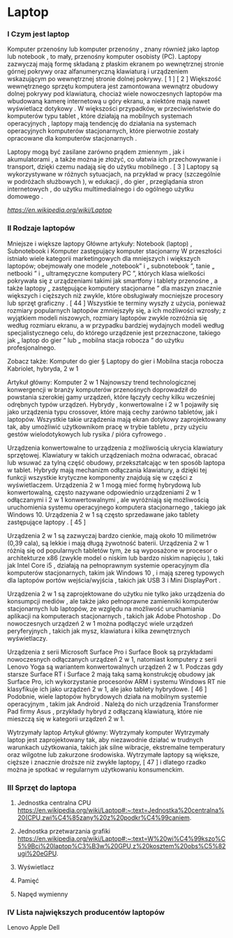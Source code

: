 # Laptop

### I Czym jest laptop

Komputer przenośny lub komputer przenośny , znany również jako laptop lub notebook , to mały, przenośny komputer osobisty (PC). Laptopy zazwyczaj mają formę składaną z płaskim ekranem po wewnętrznej stronie górnej pokrywy oraz alfanumeryczną klawiaturą i urządzeniem wskazującym po wewnętrznej stronie dolnej pokrywy. [ 1 ] [ 2 ] Większość wewnętrznego sprzętu komputera jest zamontowana wewnątrz obudowy dolnej pokrywy pod klawiaturą, chociaż wiele nowoczesnych laptopów ma wbudowaną kamerę internetową u góry ekranu, a niektóre mają nawet wyświetlacz dotykowy . W większości przypadków, w przeciwieństwie do komputerów typu tablet , które działają na mobilnych systemach operacyjnych , laptopy mają tendencję do działania na systemach operacyjnych komputerów stacjonarnych, które pierwotnie zostały opracowane dla komputerów stacjonarnych .

Laptopy mogą być zasilane zarówno prądem zmiennym , jak i akumulatorami , a także można je złożyć, co ułatwia ich przechowywanie i transport, dzięki czemu nadają się do użytku mobilnego . [ 3 ] Laptopy są wykorzystywane w różnych sytuacjach, na przykład w pracy (szczególnie w podróżach służbowych ), w edukacji , do gier , przeglądania stron internetowych , do użytku multimedialnego i do ogólnego użytku domowego .

_https://en.wikipedia.org/wiki/Laptop_

### II Rodzaje laptopów

Mniejsze i większe laptopy
Główne artykuły: Notebook (laptop) , Subnotebook i Komputer zastępujący komputer stacjonarny
W przeszłości istniało wiele kategorii marketingowych dla mniejszych i większych laptopów; obejmowały one modele „notebook” i „ subnotebook ”, tanie „ netbooki ” i „ ultramęzyczne komputery PC ”, których klasa wielkości pokrywała się z urządzeniami takimi jak smartfony i tablety przenośne , a także laptopy „ zastępujące komputery stacjonarne ” dla maszyn znacznie większych i cięższych niż zwykle, które obsługiwały mocniejsze procesory lub sprzęt graficzny . [ 44 ] Wszystkie te terminy wyszły z użycia, ponieważ rozmiary popularnych laptopów zmniejszyły się, a ich możliwości wzrosły; z wyjątkiem modeli niszowych, rozmiary laptopów zwykle rozróżnia się według rozmiaru ekranu, a w przypadku bardziej wydajnych modeli według specjalistycznego celu, do którego urządzenie jest przeznaczone, takiego jak „ laptop do gier ” lub „ mobilna stacja robocza ” do użytku profesjonalnego.

Zobacz także: Komputer do gier § Laptopy do gier i Mobilna stacja robocza
Kabriolet, hybryda, 2 w 1

Artykuł główny: Komputer 2 w 1
Najnowszy trend technologicznej konwergencji w branży komputerów przenośnych doprowadził do powstania szerokiej gamy urządzeń, które łączyły cechy kilku wcześniej odrębnych typów urządzeń. Hybrydy , konwertowalne i 2 w 1 pojawiły się jako urządzenia typu crossover, które mają cechy zarówno tabletów, jak i laptopów. Wszystkie takie urządzenia mają ekran dotykowy zaprojektowany tak, aby umożliwić użytkownikom pracę w trybie tabletu , przy użyciu gestów wielodotykowych lub rysika / pióra cyfrowego .

Urządzenia konwertowalne to urządzenia z możliwością ukrycia klawiatury sprzętowej. Klawiatury w takich urządzeniach można odwracać, obracać lub wsuwać za tylną część obudowy, przekształcając w ten sposób laptopa w tablet. Hybrydy mają mechanizm odłączania klawiatury, a dzięki tej funkcji wszystkie krytyczne komponenty znajdują się w części z wyświetlaczem. Urządzenia 2 w 1 mogą mieć formę hybrydową lub konwertowalną, często nazywane odpowiednio urządzeniami 2 w 1 odłączanymi i 2 w 1 konwertowalnymi , ale wyróżniają się możliwością uruchomienia systemu operacyjnego komputera stacjonarnego , takiego jak Windows 10. Urządzenia 2 w 1 są często sprzedawane jako tablety zastępujące laptopy . [ 45 ]

Urządzenia 2 w 1 są zazwyczaj bardzo cienkie, mają około 10 milimetrów (0,39 cala), są lekkie i mają długą żywotność baterii. Urządzenia 2 w 1 różnią się od popularnych tabletów tym, że są wyposażone w procesor o architekturze x86 (zwykle model o niskim lub bardzo niskim napięciu ), taki jak Intel Core i5 , działają na pełnoprawnym systemie operacyjnym dla komputerów stacjonarnych, takim jak Windows 10 , i mają szereg typowych dla laptopów portów wejścia/wyjścia , takich jak USB 3 i Mini DisplayPort .

Urządzenia 2 w 1 są zaprojektowane do użytku nie tylko jako urządzenia do konsumpcji mediów , ale także jako pełnoprawne zamienniki komputerów stacjonarnych lub laptopów, ze względu na możliwość uruchamiania aplikacji na komputerach stacjonarnych , takich jak Adobe Photoshop . Do nowoczesnych urządzeń 2 w 1 można podłączyć wiele urządzeń peryferyjnych , takich jak mysz, klawiatura i kilka zewnętrznych wyświetlaczy.

Urządzenia z serii Microsoft Surface Pro i Surface Book są przykładami nowoczesnych odłączanych urządzeń 2 w 1, natomiast komputery z serii Lenovo Yoga są wariantem konwertowalnych urządzeń 2 w 1. Podczas gdy starsze Surface RT i Surface 2 mają taką samą konstrukcję obudowy jak Surface Pro, ich wykorzystanie procesorów ARM i systemu Windows RT nie klasyfikuje ich jako urządzeń 2 w 1, ale jako tablety hybrydowe. [ 46 ] Podobnie, wiele laptopów hybrydowych działa na mobilnym systemie operacyjnym , takim jak Android . Należą do nich urządzenia Transformer Pad firmy Asus , przykłady hybryd z odłączaną klawiaturą, które nie mieszczą się w kategorii urządzeń 2 w 1.

Wytrzymały laptop
Artykuł główny: Wytrzymały komputer
Wytrzymały laptop jest zaprojektowany tak, aby niezawodnie działać w trudnych warunkach użytkowania, takich jak silne wibracje, ekstremalne temperatury oraz wilgotne lub zakurzone środowiska. Wytrzymałe laptopy są większe, cięższe i znacznie droższe niż zwykłe laptopy, [ 47 ] i dlatego rzadko można je spotkać w regularnym użytkowaniu konsumenckim.

### III Sprzęt do laptopa

1. Jednostka centralna CPU 
https://en.wikipedia.org/wiki/Laptop#:~:text=Jednostka%20centralna%20(CPU,zwi%C4%85zany%20z%20podkr%C4%99caniem.

2. Jednostka przetwarzania grafiki
https://en.wikipedia.org/wiki/Laptop#:~:text=W%20wi%C4%99kszo%C5%9Bci%20laptop%C3%B3w%20GPU,z%20kosztem%20obs%C5%82ugi%20eGPU.

3. Wyświetlacz

4. Pamięć

5. Napęd wymienny

### IV Lista największych producentów laptopów

Lenovo
Apple
Dell